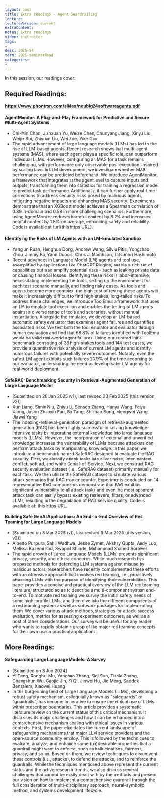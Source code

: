 ```yaml
---
layout: post
title: Extra readings - Agent Guardrailing    
lecture: 
lectureVersion: current
extraContent: 
notes: Extra readings 
video: instructor   
tags:
- 
desc: 2025-S4
term: 2025-seminarRead
categories:
- 
---
```





In this session, our readings cover: 

## Required Readings: 

#### https://www.phontron.com/slides/neubig24softwareagents.pdf

#### AgentMonitor: A Plug-and-Play Framework for Predictive and Secure Multi-Agent Systems
+ Chi-Min Chan, Jianxuan Yu, Weize Chen, Chunyang Jiang, Xinyu Liu, Weijie Shi, Zhiyuan Liu, Wei Xue, Yike Guo
+ The rapid advancement of large language models (LLMs) has led to the rise of LLM-based agents. Recent research shows that multi-agent systems (MAS), where each agent plays a specific role, can outperform individual LLMs. However, configuring an MAS for a task remains challenging, with performance only observable post-execution. Inspired by scaling laws in LLM development, we investigate whether MAS performance can be predicted beforehand. We introduce AgentMonitor, a framework that integrates at the agent level to capture inputs and outputs, transforming them into statistics for training a regression model to predict task performance. Additionally, it can further apply real-time corrections to address security risks posed by malicious agents, mitigating negative impacts and enhancing MAS security. Experiments demonstrate that an XGBoost model achieves a Spearman correlation of 0.89 in-domain and 0.58 in more challenging scenarios. Furthermore, using AgentMonitor reduces harmful content by 6.2% and increases helpful content by 1.8% on average, enhancing safety and reliability. Code is available at \url{this https URL}.


#### Identifying the Risks of LM Agents with an LM-Emulated Sandbox
+ Yangjun Ruan, Honghua Dong, Andrew Wang, Silviu Pitis, Yongchao Zhou, Jimmy Ba, Yann Dubois, Chris J. Maddison, Tatsunori Hashimoto
+ Recent advances in Language Model (LM) agents and tool use, exemplified by applications like ChatGPT Plugins, enable a rich set of capabilities but also amplify potential risks - such as leaking private data or causing financial losses. Identifying these risks is labor-intensive, necessitating implementing the tools, setting up the environment for each test scenario manually, and finding risky cases. As tools and agents become more complex, the high cost of testing these agents will make it increasingly difficult to find high-stakes, long-tailed risks. To address these challenges, we introduce ToolEmu: a framework that uses an LM to emulate tool execution and enables the testing of LM agents against a diverse range of tools and scenarios, without manual instantiation. Alongside the emulator, we develop an LM-based automatic safety evaluator that examines agent failures and quantifies associated risks. We test both the tool emulator and evaluator through human evaluation and find that 68.8% of failures identified with ToolEmu would be valid real-world agent failures. Using our curated initial benchmark consisting of 36 high-stakes tools and 144 test cases, we provide a quantitative risk analysis of current LM agents and identify numerous failures with potentially severe outcomes. Notably, even the safest LM agent exhibits such failures 23.9% of the time according to our evaluator, underscoring the need to develop safer LM agents for real-world deployment.


#### SafeRAG: Benchmarking Security in Retrieval-Augmented Generation of Large Language Model
+ [Submitted on 28 Jan 2025 (v1), last revised 23 Feb 2025 (this version, v2)]
+ Xun Liang, Simin Niu, Zhiyu Li, Sensen Zhang, Hanyu Wang, Feiyu Xiong, Jason Zhaoxin Fan, Bo Tang, Shichao Song, Mengwei Wang, Jiawei Yang
+ The indexing-retrieval-generation paradigm of retrieval-augmented generation (RAG) has been highly successful in solving knowledge-intensive tasks by integrating external knowledge into large language models (LLMs). However, the incorporation of external and unverified knowledge increases the vulnerability of LLMs because attackers can perform attack tasks by manipulating knowledge. In this paper, we introduce a benchmark named SafeRAG designed to evaluate the RAG security. First, we classify attack tasks into silver noise, inter-context conflict, soft ad, and white Denial-of-Service. Next, we construct RAG security evaluation dataset (i.e., SafeRAG dataset) primarily manually for each task. We then utilize the SafeRAG dataset to simulate various attack scenarios that RAG may encounter. Experiments conducted on 14 representative RAG components demonstrate that RAG exhibits significant vulnerability to all attack tasks and even the most apparent attack task can easily bypass existing retrievers, filters, or advanced LLMs, resulting in the degradation of RAG service quality. Code is available at: this https URL.


#### Building Safe GenAI Applications: An End-to-End Overview of Red Teaming for Large Language Models
+ [Submitted on 3 Mar 2025 (v1), last revised 5 Mar 2025 (this version, v2)]
+ Alberto Purpura, Sahil Wadhwa, Jesse Zymet, Akshay Gupta, Andy Luo, Melissa Kazemi Rad, Swapnil Shinde, Mohammad Shahed Sorower
+ The rapid growth of Large Language Models (LLMs) presents significant privacy, security, and ethical concerns. While much research has proposed methods for defending LLM systems against misuse by malicious actors, researchers have recently complemented these efforts with an offensive approach that involves red teaming, i.e., proactively attacking LLMs with the purpose of identifying their vulnerabilities. This paper provides a concise and practical overview of the LLM red teaming literature, structured so as to describe a multi-component system end-to-end. To motivate red teaming we survey the initial safety needs of some high-profile LLMs, and then dive into the different components of a red teaming system as well as software packages for implementing them. We cover various attack methods, strategies for attack-success evaluation, metrics for assessing experiment outcomes, as well as a host of other considerations. Our survey will be useful for any reader who wants to rapidly obtain a grasp of the major red teaming concepts for their own use in practical applications.


## More Readings: 

#### Safeguarding Large Language Models: A Survey
+ [Submitted on 3 Jun 2024]
+ Yi Dong, Ronghui Mu, Yanghao Zhang, Siqi Sun, Tianle Zhang, Changshun Wu, Gaojie Jin, Yi Qi, Jinwei Hu, Jie Meng, Saddek Bensalem, Xiaowei Huang
+ In the burgeoning field of Large Language Models (LLMs), developing a robust safety mechanism, colloquially known as "safeguards" or "guardrails", has become imperative to ensure the ethical use of LLMs within prescribed boundaries. This article provides a systematic literature review on the current status of this critical mechanism. It discusses its major challenges and how it can be enhanced into a comprehensive mechanism dealing with ethical issues in various contexts. First, the paper elucidates the current landscape of safeguarding mechanisms that major LLM service providers and the open-source community employ. This is followed by the techniques to evaluate, analyze, and enhance some (un)desirable properties that a guardrail might want to enforce, such as hallucinations, fairness, privacy, and so on. Based on them, we review techniques to circumvent these controls (i.e., attacks), to defend the attacks, and to reinforce the guardrails. While the techniques mentioned above represent the current status and the active research trends, we also discuss several challenges that cannot be easily dealt with by the methods and present our vision on how to implement a comprehensive guardrail through the full consideration of multi-disciplinary approach, neural-symbolic method, and systems development lifecycle.


